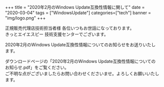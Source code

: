+++
title = "2020年2月のWindows Update互換性情報に関して"
date = "2020-03-04"
tags = ["WindowsUpdate"]
categories=["tech"]
banner = "img/logo.png"
+++

正規販売代理店技術担当者様 各位いつもお世話になっております。  
きっとエイエスピー 技術支援センターでございます。  
  
2020年2月のWindows Update互換性情報についてのお知らせをお送りいたします。  
<!--more-->
ダウンロードページの「2020年2月のWindows Update互換性情報についてのお知らせ.pdf」をご覧ください。  
ご不明な点がございましたらお問い合わせくださいませ。よろしくお願いいたします。